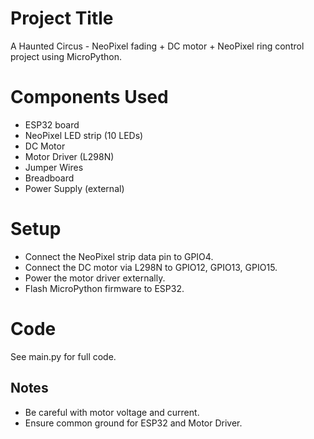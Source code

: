 # Project Title
A Haunted Circus - NeoPixel fading + DC motor + NeoPixel ring control project using MicroPython.

# Components Used
- ESP32 board
- NeoPixel LED strip (10 LEDs)
- DC Motor
- Motor Driver (L298N)
- Jumper Wires
- Breadboard
- Power Supply (external)

# Setup
- Connect the NeoPixel strip data pin to GPIO4.
- Connect the DC motor via L298N to GPIO12, GPIO13, GPIO15.
- Power the motor driver externally.
- Flash MicroPython firmware to ESP32.

# Code
See main.py for full code.

## Notes
- Be careful with motor voltage and current.
- Ensure common ground for ESP32 and Motor Driver.

